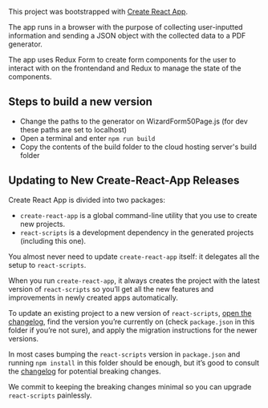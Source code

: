 This project was bootstrapped with [Create React App](https://github.com/facebookincubator/create-react-app).

The app runs in a browser with the purpose of collecting user-inputted information and sending a JSON object with the collected data to a PDF generator.

The app uses Redux Form to create form components for the user to interact with on the frontendand and Redux to manage the state of the components.

## Steps to build a new version

- Change the paths to the generator on WizardForm50Page.js (for dev these paths are set to localhost)
- Open a terminal and enter `npm run build`
- Copy the contents of the build folder to the cloud hosting server's build folder

## Updating to New Create-React-App Releases

Create React App is divided into two packages:

- `create-react-app` is a global command-line utility that you use to create new projects.
- `react-scripts` is a development dependency in the generated projects (including this one).

You almost never need to update `create-react-app` itself: it delegates all the setup to `react-scripts`.

When you run `create-react-app`, it always creates the project with the latest version of `react-scripts` so you’ll get all the new features and improvements in newly created apps automatically.

To update an existing project to a new version of `react-scripts`, [open the changelog](https://github.com/facebookincubator/create-react-app/blob/master/CHANGELOG.md), find the version you’re currently on (check `package.json` in this folder if you’re not sure), and apply the migration instructions for the newer versions.

In most cases bumping the `react-scripts` version in `package.json` and running `npm install` in this folder should be enough, but it’s good to consult the [changelog](https://github.com/facebookincubator/create-react-app/blob/master/CHANGELOG.md) for potential breaking changes.

We commit to keeping the breaking changes minimal so you can upgrade `react-scripts` painlessly.
